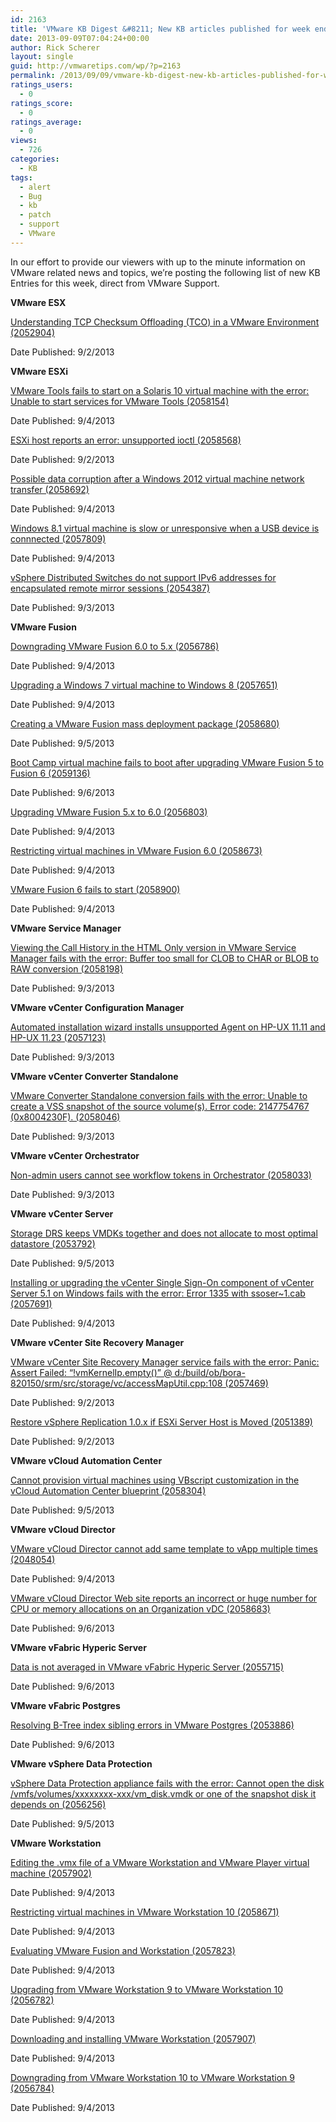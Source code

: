 ```yaml
---
id: 2163
title: 'VMware KB Digest &#8211; New KB articles published for week ending 9/7/13'
date: 2013-09-09T07:04:24+00:00
author: Rick Scherer
layout: single
guid: http://vmwaretips.com/wp/?p=2163
permalink: /2013/09/09/vmware-kb-digest-new-kb-articles-published-for-week-ending-9713/
ratings_users:
  - 0
ratings_score:
  - 0
ratings_average:
  - 0
views:
  - 726
categories:
  - KB
tags:
  - alert
  - Bug
  - kb
  - patch
  - support
  - VMware
---
```

In our effort to provide our viewers with up to the minute information on VMware related news and topics, we&#8217;re posting the following list of new KB Entries for this week, direct from VMware Support.

**<!--more-->VMware ESX**

[Understanding TCP Checksum Offloading (TCO) in a VMware Environment (2052904)](http://kb.vmware.com/kb/2052904)
  
Date Published: 9/2/2013

**VMware ESXi**
  
[VMware Tools fails to start on a Solaris 10 virtual machine with the error: Unable to start services for VMware Tools (2058154)](http://kb.vmware.com/kb/2058154)
  
Date Published: 9/4/2013
  
[ESXi host reports an error: unsupported ioctl (2058568)](http://kb.vmware.com/kb/2058568)
  
Date Published: 9/2/2013
  
[Possible data corruption after a Windows 2012 virtual machine network transfer (2058692)](http://kb.vmware.com/kb/2058692)
  
Date Published: 9/4/2013
  
[Windows 8.1 virtual machine is slow or unresponsive when a USB device is connnected (2057809)](http://kb.vmware.com/kb/2057809)
  
Date Published: 9/4/2013
  
[vSphere Distributed Switches do not support IPv6 addresses for encapsulated remote mirror sessions (2054387)](http://kb.vmware.com/kb/2054387)
  
Date Published: 9/3/2013

**VMware Fusion**
  
[Downgrading VMware Fusion 6.0 to 5.x (2056786)](http://kb.vmware.com/kb/2056786)
  
Date Published: 9/4/2013
  
[Upgrading a Windows 7 virtual machine to Windows 8 (2057651)](http://kb.vmware.com/kb/2057651)
  
Date Published: 9/4/2013
  
[Creating a VMware Fusion mass deployment package (2058680)](http://kb.vmware.com/kb/2058680)
  
Date Published: 9/5/2013
  
[Boot Camp virtual machine fails to boot after upgrading VMware Fusion 5 to Fusion 6 (2059136)](http://kb.vmware.com/kb/2059136)
  
Date Published: 9/6/2013
  
[Upgrading VMware Fusion 5.x to 6.0 (2056803)](http://kb.vmware.com/kb/2056803)
  
Date Published: 9/4/2013
  
[Restricting virtual machines in VMware Fusion 6.0 (2058673)](http://kb.vmware.com/kb/2058673)
  
Date Published: 9/4/2013
  
[VMware Fusion 6 fails to start (2058900)](http://kb.vmware.com/kb/2058900)
  
Date Published: 9/4/2013

**VMware Service Manager**
  
[Viewing the Call History in the HTML Only version in VMware Service Manager fails with the error: Buffer too small for CLOB to CHAR or BLOB to RAW conversion (2058198)](http://kb.vmware.com/kb/2058198)
  
Date Published: 9/3/2013

**VMware vCenter Configuration Manager**
  
[Automated installation wizard installs unsupported Agent on HP-UX 11.11 and HP-UX 11.23 (2057123)](http://kb.vmware.com/kb/2057123)
  
Date Published: 9/3/2013

**VMware vCenter Converter Standalone**
  
[VMware Converter Standalone conversion fails with the error: Unable to create a VSS snapshot of the source volume(s). Error code: 2147754767 (0x8004230F). (2058046)](http://kb.vmware.com/kb/2058046)
  
Date Published: 9/3/2013

**VMware vCenter Orchestrator**
  
[Non-admin users cannot see workflow tokens in Orchestrator (2058033)](http://kb.vmware.com/kb/2058033)
  
Date Published: 9/3/2013

**VMware vCenter Server**
  
[Storage DRS keeps VMDKs together and does not allocate to most optimal datastore (2053792)](http://kb.vmware.com/kb/2053792)
  
Date Published: 9/5/2013
  
[Installing or upgrading the vCenter Single Sign-On component of vCenter Server 5.1 on Windows fails with the error: Error 1335 with ssoser~1.cab (2057691)](http://kb.vmware.com/kb/2057691)
  
Date Published: 9/4/2013

**VMware vCenter Site Recovery Manager**
  
[VMware vCenter Site Recovery Manager service fails with the error: Panic: Assert Failed: “!vmKernelIp.empty()” @ d:/build/ob/bora-820150/srm/src/storage/vc/accessMapUtil.cpp:108 (2057469)](http://kb.vmware.com/kb/2057469)
  
Date Published: 9/2/2013
  
[Restore vSphere Replication 1.0.x if ESXi Server Host is Moved (2051389)](http://kb.vmware.com/kb/2051389)
  
Date Published: 9/2/2013

**VMware vCloud Automation Center**
  
[Cannot provision virtual machines using VBscript customization in the vCloud Automation Center blueprint (2058304)](http://kb.vmware.com/kb/2058304)
  
Date Published: 9/5/2013

**VMware vCloud Director**
  
[VMware vCloud Director cannot add same template to vApp multiple times (2048054)](http://kb.vmware.com/kb/2048054)
  
Date Published: 9/4/2013
  
[VMware vCloud Director Web site reports an incorrect or huge number for CPU or memory allocations on an Organization vDC (2058683)](http://kb.vmware.com/kb/2058683)
  
Date Published: 9/6/2013

**VMware vFabric Hyperic Server**
  
[Data is not averaged in VMware vFabric Hyperic Server (2055715)](http://kb.vmware.com/kb/2055715)
  
Date Published: 9/6/2013

**VMware vFabric Postgres**
  
[Resolving B-Tree index sibling errors in VMware Postgres (2053886)](http://kb.vmware.com/kb/2053886)
  
Date Published: 9/6/2013

**VMware vSphere Data Protection**
  
[vSphere Data Protection appliance fails with the error: Cannot open the disk /vmfs/volumes/xxxxxxxx-xxx/vm_disk.vmdk or one of the snapshot disk it depends on (2056256)](http://kb.vmware.com/kb/2056256)
  
Date Published: 9/5/2013

**VMware Workstation**
  
[Editing the .vmx file of a VMware Workstation and VMware Player virtual machine (2057902)](http://kb.vmware.com/kb/2057902)
  
Date Published: 9/4/2013
  
[Restricting virtual machines in VMware Workstation 10 (2058671)](http://kb.vmware.com/kb/2058671)
  
Date Published: 9/4/2013
  
[Evaluating VMware Fusion and Workstation (2057823)](http://kb.vmware.com/kb/2057823)
  
Date Published: 9/4/2013
  
[Upgrading from VMware Workstation 9 to VMware Workstation 10 (2056782)](http://kb.vmware.com/kb/2056782)
  
Date Published: 9/4/2013
  
[Downloading and installing VMware Workstation (2057907)](http://kb.vmware.com/kb/2057907)
  
Date Published: 9/4/2013
  
[Downgrading from VMware Workstation 10 to VMware Workstation 9 (2056784)](http://kb.vmware.com/kb/2056784)
  
Date Published: 9/4/2013
